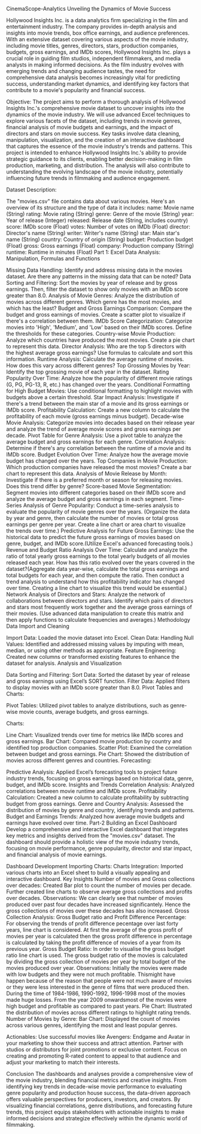 CinemaScope-Analytics
Unveiling the Dynamics of Movie Success

Hollywood Insights Inc. is a data analytics firm specializing in the film and entertainment industry. The company provides in-depth analysis and insights into movie trends, box office earnings, and audience preferences. With an extensive dataset covering various aspects of the movie industry, including movie titles, genres, directors, stars, production companies, budgets, gross earnings, and IMDb scores, Hollywood Insights Inc. plays a crucial role in guiding film studios, independent filmmakers, and media analysts in making informed decisions. As the film industry evolves with emerging trends and changing audience tastes, the need for comprehensive data analysis becomes increasingly vital for predicting success, understanding market dynamics, and identifying key factors that contribute to a movie's popularity and financial success.

Objective:
The project aims to perform a thorough analysis of Hollywood Insights Inc.'s comprehensive movie dataset to uncover insights into the dynamics of the movie industry. We will use advanced Excel techniques to explore various facets of the dataset, including trends in movie genres, financial analysis of movie budgets and earnings, and the impact of directors and stars on movie success. Key tasks involve data cleaning, manipulation, visualization, and the creation of an interactive dashboard that captures the essence of the movie industry's trends and patterns. This project is intended to enhance Hollywood Insights Inc.'s ability to provide strategic guidance to its clients, enabling better decision-making in film production, marketing, and distribution. The analysis will also contribute to understanding the evolving landscape of the movie industry, potentially influencing future trends in filmmaking and audience engagement.

Dataset Description:

The "movies.csv" file contains data about various movies. Here's an overview of its structure and the type of data it includes:
name: Movie name (String)
rating: Movie rating (String)
genre: Genre of the movie (String)
year: Year of release (Integer)
released: Release date (String, includes country)
score: IMDb score (Float)
votes: Number of votes on IMDb (Float)
director: Director's name (String)
writer: Writer's name (String)
star: Main star's name (String)
country: Country of origin (String)
budget: Production budget (Float)
gross: Gross earnings (Float)
company: Production company (String)
runtime: Runtime in minutes (Float)
Part 1: Excel Data Analysis: Manipulation, Formulas and Functions

Missing Data Handling: Identify and address missing data in the movies dataset. Are there any patterns in the missing data that can be noted?
Data Sorting and Filtering: Sort the movies by year of release and by gross earnings. Then, filter the dataset to show only movies with an IMDb score greater than 8.0.
Analysis of Movie Genres: Analyze the distribution of movies across different genres. Which genre has the most movies, and which has the least?
Budget and Gross Earnings Comparison: Compare the budget and gross earnings of movies. Create a scatter plot to visualize if there's a correlation between them.
IMDb Score Categorization: Categorize movies into 'High', 'Medium', and 'Low' based on their IMDb scores. Define the thresholds for these categories.
Country-wise Movie Production: Analyze which countries have produced the most movies. Create a pie chart to represent this data.
Director Analysis: Who are the top 5 directors with the highest average gross earnings? Use formulas to calculate and sort this information.
Runtime Analysis: Calculate the average runtime of movies. How does this vary across different genres?
Top Grossing Movies by Year: Identify the top grossing movie of each year in the dataset.
Rating Popularity Over Time: Analyze how the popularity of different movie ratings (G, PG, PG-13, R, etc.) has changed over the years.
Conditional Formatting for High Budget Movies: Use conditional formatting to highlight movies with budgets above a certain threshold.
Star Impact Analysis: Investigate if there's a trend between the main star of a movie and its gross earnings or IMDb score.
Profitability Calculation: Create a new column to calculate the profitability of each movie (gross earnings minus budget).
Decade-wise Movie Analysis: Categorize movies into decades based on their release year and analyze the trend of average movie scores and gross earnings per decade.
Pivot Table for Genre Analysis: Use a pivot table to analyze the average budget and gross earnings for each genre.
Correlation Analysis: Determine if there's any correlation between the runtime of a movie and its IMDb score.
Budget Evolution Over Time: Analyze how the average movie budget has changed over the years.
Top Companies in Movie Production: Which production companies have released the most movies? Create a bar chart to represent this data.
Analysis of Movie Release by Month: Investigate if there is a preferred month or season for releasing movies. Does this trend differ by genre?
Score-based Movie Segmentation: Segment movies into different categories based on their IMDb score and analyze the average budget and gross earnings in each segment.
Time-Series Analysis of Genre Popularity: Conduct a time-series analysis to evaluate the popularity of movie genres over the years. (Organize the data by year and genre, then calculate the number of movies or total gross earnings per genre per year. Create a line chart or area chart to visualize the trends over time.)
Predictive Analysis for Future Gross Earnings: Use the historical data to predict the future gross earnings of movies based on genre, budget, and IMDb score.(Utilize Excel's advanced forecasting tools.)
Revenue and Budget Ratio Analysis Over Time: Calculate and analyze the ratio of total yearly gross earnings to the total yearly budgets of all movies released each year. How has this ratio evolved over the years covered in the dataset?(Aggregate data year-wise, calculate the total gross earnings and total budgets for each year, and then compute the ratio. Then conduct a trend analysis to understand how this profitability indicator has changed over time. Creating a line chart to visualize this trend would be essential.)
Network Analysis of Directors and Stars: Analyze the network of collaborations between directors and stars. Identify which pairs of directors and stars most frequently work together and the average gross earnings of their movies. (Use advanced data manipulation to create this matrix and then apply functions to calculate frequencies and averages.)
Methodology
Data Import and Cleaning

Import Data: Loaded the movie dataset into Excel.
Clean Data:
Handling Null Values: Identified and addressed missing values by imputing with mean, median, or using other methods as appropriate.
Feature Engineering: Created new columns or transformed existing features to enhance the dataset for analysis.
Analysis and Visualization

Data Sorting and Filtering:
Sort Data: Sorted the dataset by year of release and gross earnings using Excel’s SORT function.
Filter Data: Applied filters to display movies with an IMDb score greater than 8.0.
Pivot Tables and Charts:

Pivot Tables: Utilized pivot tables to analyze distributions, such as genre-wise movie counts, average budgets, and gross earnings.

Charts:

Line Chart: Visualized trends over time for metrics like IMDb scores and gross earnings.
Bar Chart: Compared movie production by country and identified top production companies.
Scatter Plot: Examined the correlation between budget and gross earnings.
Pie Chart: Showed the distribution of movies across different genres and countries.
Forecasting:

Predictive Analysis: Applied Excel’s forecasting tools to project future industry trends, focusing on gross earnings based on historical data, genre, budget, and IMDb score.
Insights and Trends
Correlation Analysis: Analyzed correlations between movie runtime and IMDb score.
Profitability Calculation: Created a new column to calculate profitability by subtracting budget from gross earnings.
Genre and Country Analysis: Assessed the distribution of movies by genre and country, identifying trends and patterns.
Budget and Earnings Trends: Analyzed how average movie budgets and earnings have evolved over time.
Part-2 Building an Excel Dashboard
Develop a comprehensive and interactive Excel dashboard that integrates key metrics and insights derived from the "movies.csv" dataset. The dashboard should provide a holistic view of the movie industry trends, focusing on movie performance, genre popularity, director and star impact, and financial analysis of movie earnings.

Dashboard Development
Importing Charts:
Charts Integration: Imported various charts into an Excel sheet to build a visually appealing and interactive dashboard.
Key Insights
Number of movies and Gross collections over decades:
Created Bar plot to count the number of movies per decade. Further created line charts to observe average gross collections and profits over decades.
Observations: We can clearly see that number of movies produced over past four decades have increased significantely. Hence the gross collections of movies over these decades has also increased.
Gross Collection Analysis:
Gross Budget ratio and Profit Difference Percentage: For observing the trends of profit difference pecentage over last forty years, line chart is considered. At first the average of the gross profit of movies per year is calculated then the gross profit difference in percentage is calculated by taking the profit difference of movies of a year from its previous year.
Gross Budget Ratio: In order to visualise the gross budget ratio line chart is used. The gross budget ratio of the movies is calculated by dividing the gross collection of movies per year by total budget of the movies produced over year.
Observations: Initially the movies were made with low budgets and they were not much profitable. Thismight have happen because of the reason that people were not much aware of movies or they were less interested in the genre of films that were produced then. During the time of 1984-1986, 1990-1992, 1996-1998 most of the movies made huge losses. From the year 2009 onwardsmost of the movies were high budget and profitable as compared to past years.
Pie Chart: Illustrated the distribution of movies across different ratings to highlight rating trends.
Number of Movies by Genre:
Bar Chart: Displayed the count of movies across various genres, identifying the most and least popular genres.

Actionables:
Use successful movies like Avengers: Endgame and Avatar in your marketing to show their success and attract attention. Partner with studios or distributors for joint promotions or exclusive content. Focus on creating and promoting R-rated content to appeal to that audience and adjust your marketing to match their interests.

Conclusion
The dashboards and analyses provide a comprehensive view of the movie industry, blending financial metrics and creative insights. From identifying key trends in decade-wise movie performance to evaluating genre popularity and production house success, the data-driven approach offers valuable perspectives for producers, investors, and creators. By visualizing financial correlations, genre distributions, and forecasting future trends, this project equips stakeholders with actionable insights to make informed decisions and strategize effectively within the dynamic world of filmmaking.

